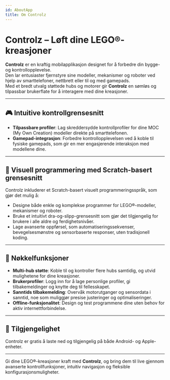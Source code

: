 ```yaml
---
id: AboutApp
title: Om Controlz
---
```


# Controlz – Løft dine LEGO®-kreasjoner

**Controlz** er en kraftig mobilapplikasjon designet for å forbedre din bygge- og kontrollopplevelse.  
Den lar entusiaster fjernstyre sine modeller, mekanismer og roboter ved hjelp av smarttelefoner, nettbrett eller til og med gamepads.  
Med et bredt utvalg støttede hubs og motorer gir **Controlz** en sømløs og tilpassbar brukerflate for å interagere med dine kreasjoner.

---

## 🎮 Intuitive kontrollgrensesnitt

- **Tilpassbare profiler**: Lag skreddersydde kontrollprofiler for dine MOC (My Own Creation) modeller direkte på smarttelefonen.
- **Gamepad-integrasjon**: Forbedre kontrollopplevelsen ved å koble til fysiske gamepads, som gir en mer engasjerende interaksjon med modellene dine.

---

## 🧱 Visuell programmering med Scratch-basert grensesnitt

Controlz inkluderer et Scratch-basert visuelt programmeringsspråk, som gjør det mulig å:

- Designe både enkle og komplekse programmer for LEGO®-modeller, mekanismer og roboter.
- Bruke et intuitivt dra-og-slipp-grensesnitt som gjør det tilgjengelig for brukere i alle aldre og ferdighetsnivåer.
- Lage avanserte oppførsel, som automatiseringssekvenser, bevegelsesmønstre og sensorbaserte responser, uten tradisjonell koding.

---

## 🌟 Nøkkelfunksjoner

- **Multi-hub støtte**: Koble til og kontroller flere hubs samtidig, og utvid mulighetene for dine kreasjoner.
- **Brukerprofiler**: Logg inn for å lage personlige profiler, gi tilbakemeldinger og knytte deg til fellesskapet.
- **Sanntids tilbakemelding**: Overvåk motorutganger og sensordata i sanntid, noe som muliggjør presise justeringer og optimaliseringer.
- **Offline-funksjonalitet**: Design og test programmene dine uten behov for aktiv internettforbindelse.

---

## 📱 Tilgjengelighet

Controlz er gratis å laste ned og tilgjengelig på både Android- og Apple-enheter.

---

Gi dine LEGO®-kreasjoner kraft med **Controlz**, og bring dem til live gjennom avanserte kontrollfunksjoner, intuitiv navigasjon og fleksible konfigurasjonsmuligheter.